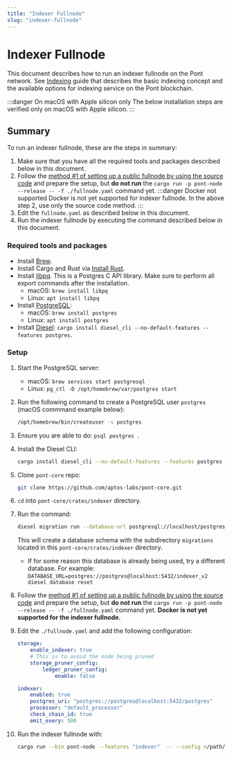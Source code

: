 ```yaml
---
title: "Indexer Fullnode"
slug: "indexer-fullnode"
---
```


# Indexer Fullnode

This document describes how to run an indexer fullnode on the Pont network. See [Indexing](/guides/indexing.md) guide that describes the basic indexing concept and the available options for indexing service on the Pont blockchain.

:::danger On macOS with Apple silicon only
The below installation steps are verified only on macOS with Apple silicon.
:::

## Summary

To run an indexer fullnode, these are the steps in summary:

1. Make sure that you have all the required tools and packages described below in this document.
2. Follow the [method #1 of setting up a public fullnode by using the source code](full-node/fullnode-source-code-or-docker/#method-1-building-and-running-from-source) and prepare the setup, but **do not run** the `cargo run -p pont-node --release -- -f ./fullnode.yaml` command yet. 
:::danger Docker not supported
Docker is not yet supported for indexer fullnode. In the above step 2, use only the source code method.
:::
3. Edit the `fullnode.yaml` as described below in this document.
4. Run the indexer fullnode by executing the command described below in this document.

### Required tools and packages

- Install [Brew](https://brew.sh/).
- Install Cargo and Rust via [Install Rust](https://www.rust-lang.org/tools/install).
- Install [libpq](https://formulae.brew.sh/formula/libpq). This is a Postgres C API library. Make sure to perform all export commands after the installation.
  - macOS: `brew install libpq`
  - Linux: `apt install libpq`
- Install [PostgreSQL](https://www.postgresql.org/):
  - macOS: `brew install postgres`
  - Linux: `apt install postgres`
- Install [Diesel](https://diesel.rs/):
`cargo install diesel_cli --no-default-features --features postgres`.

### Setup

1. Start the PostgreSQL server: 
   - macOS: `brew services start postgresql`
   - Linux: `pg_ctl -D /opt/homebrew/var/postgres start`
2. Run the following command to create a PostgreSQL user `postgres` (macOS commmand example below):
   ```bash
   /opt/homebrew/bin/createuser -s postgres
   ```
3. Ensure you are able to do: `psql postgres `.
4. Install the Diesel CLI: 
    ```bash
    cargo install diesel_cli --no-default-features --features postgres
    ```
5. Clone `pont-core` repo:
    ```bash
    git clone https://github.com/aptos-labs/pont-core.git
    ```
6. `cd` into `pont-core/crates/indexer` directory.
7.  Run the command:
    ```bash
    diesel migration run --database-url postgresql://localhost/postgres
    ```
    This will create a database schema with the subdirectory `migrations` located in this `pont-core/crates/indexer` directory.
    - If for some reason this database is already being used, try a different database. For example: `DATABASE_URL=postgres://postgres@localhost:5432/indexer_v2 diesel database reset`

8. Follow the [method #1 of setting up a public fullnode by using the source code](full-node/fullnode-source-code-or-docker/#method-1-building-and-running-from-source) and prepare the setup, but **do not run** the `cargo run -p pont-node --release -- -f ./fullnode.yaml` command yet. **Docker is not yet supported for the indexer fullnode.**
9. Edit the `./fullnode.yaml` and add the following configuration:
    ```yaml
    storage:
        enable_indexer: true
        # This is to avoid the node being pruned
        storage_pruner_config:
            ledger_pruner_config:
                enable: false
    
    indexer:
        enabled: true
        postgres_uri: "postgres://postgres@localhost:5432/postgres"
        processor: "default_processor"
        check_chain_id: true
        emit_every: 500
    ```

10. Run the indexer fullnode with:
    ```bash
    cargo run --bin pont-node --features "indexer"  -- --config </path/to/fullnode.yaml>`


